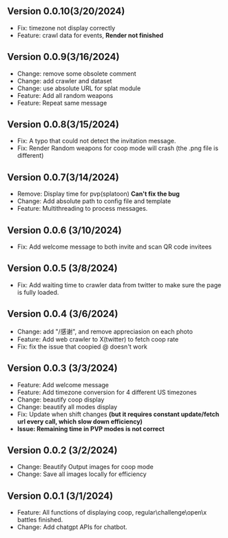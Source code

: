 ## Version 0.0.10(3/20/2024)
 * Fix: timezone not display correctly
 * Feature: crawl data for events, <strong>Render not finished</strong>

## Version 0.0.9(3/16/2024)
 * Change: remove some obsolete comment
 * Change: add crawler and dataset
 * Change: use absolute URL for splat module
 * Feature: Add all random weapons
 * Feature: Repeat same message

## Version 0.0.8(3/15/2024)
 * Fix: A typo that could not detect the invitation message.
 * Fix: Render Random weapons for coop mode will crash (the .png file is different)

## Version 0.0.7(3/14/2024)
 * Remove: Display time for pvp(splatoon) <strong> Can't fix the bug</strong>
 * Change: Add absolute path to config file and template
 * Feature: Multithreading to process messages.

## Version 0.0.6 (3/10/2024)
 * Fix: Add welcome message to both invite and scan QR code invitees

## Version 0.0.5 (3/8/2024)
 * Fix: Add waiting time to crawler data from twitter to make sure the page is fully loaded.

## Version 0.0.4 (3/6/2024)
 * Change: add "/感谢", and remove appreciasion on each photo
 * Feature: Add web crawler to X(twitter) to fetch coop rate 
 * Fix: fix the issue that coopied @ doesn't work 

## Version 0.0.3 (3/3/2024)
 * Feature: Add welcome message
 * Feature: Add timezone conversion for 4 different US timezones
 * Change: beautify coop display 
 * Change: beautify all modes display
 * Fix: Update when shift changes <strong>(but it requires constant update/fetch url every call, which slow down efficiency)</strong>
 * <strong>Issue: Remaining time in PVP modes is not correct </strong>

## Version 0.0.2 (3/2/2024)
 * Change: Beautify Output images for coop mode
 * Change: Save all images locally for efficiency

## Version 0.0.1 (3/1/2024)
 * Feature: All functions of displaying coop, regular\challenge\open\x battles finished.
 * Change: Add chatgpt APIs for chatbot.

